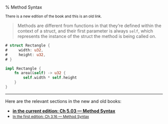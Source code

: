 % Method Syntax

<small>There is a new edition of the book and this is an old link.</small>

> Methods are different from functions in that they’re defined within the context of a struct, and their first parameter is always `self`, which represents the instance of the struct the method is being called on.

```rust
# struct Rectangle {
#     width: u32,
#     height: u32,
# }

impl Rectangle {
    fn area(&self) -> u32 {
        self.width * self.height
    }
}
```

---

Here are the relevant sections in the new and old books:

* **[in the current edition: Ch 5.03 — Method Syntax][2]**
* <small>[In the first edition: Ch 3.16 — Method Syntax][1]</small>


[1]: https://doc.rust-lang.org/1.30.0/book/first-edition/method-syntax.html
[2]: ch05-03-method-syntax.html
